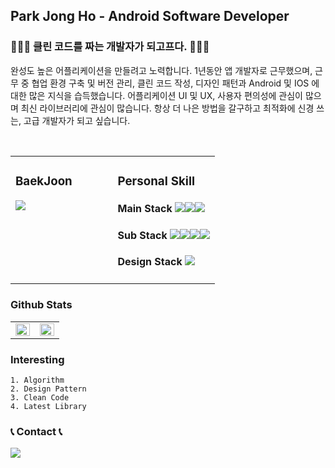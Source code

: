 ## **Park Jong Ho - Android Software Developer**

### 🧑🏻‍💻 클린 코드를 짜는 개발자가 되고프다. 🧑🏻‍💻
완성도 높은 어플리케이션을 만들려고 노력합니다. 1년동안 앱 개발자로 근무했으며, 근무 중 협업 환경 구축 및 버전 관리, 클린 코드 작성, 디자인 패턴과 Android 및 IOS 에 대한 많은 지식을 습득했습니다. 어플리케이션 UI 및 UX, 사용자 편의성에 관심이 많으며 최신 라이브러리에 관심이 많습니다. 항상 더 나은 방법을 갈구하고 최적화에 신경 쓰는, 고급 개발자가 되고 싶습니다.  

<br/>

<table><tr><td valign="top" width="50%">
  
### BaekJoon
  
<img align='top' src="http://mazassumnida.wtf/api/generate_badge?boj=as00098">
  </td><td valign="top" width="100%">
  <div align="left">
    
### Personal Skill
    
#### Main Stack <img src="https://img.shields.io/badge/Android-3ddc84?style=square&logo=Android Studio&logoColor=ffffff"/><img src="https://img.shields.io/badge/Java-007396?style=square&logo=Java&logoColor=ffffff"/><img src="https://img.shields.io/badge/Kotlin-7f52ff?style=square&logo=Kotlin&logoColor=ffffff"/>
#### Sub Stack <img src="https://img.shields.io/badge/Swift-fa7343?style=square&logo=Swift&logoColor=ffffff"/><img src="https://img.shields.io/badge/Xcode-147efb?style=square&logo=Xcode&logoColor=ffffff"/><img src="https://img.shields.io/badge/C-a8b9cc?style=square&logo=C&logoColor=ffffff"/><img src="https://img.shields.io/badge/C++-00599c?style=square&logo=C++&logoColor=ffffff"/>
#### Design Stack <img src="https://img.shields.io/badge/Adobe XD-ff61f6?style=square&logo=Adobe XD&logoColor=ffffff"/>
    
</div>  

</td></tr></table>

### Github Stats  
<table><tr><td valign="top" width="50%">

<img src="https://github-readme-stats.vercel.app/api?username=HoJongPark&show_icons=true&count_private=true&hide_border=true" align="left" style="width: 100%" />

</td><td valign="top" width="50%">

<img src="https://github-readme-stats.vercel.app/api/top-langs/?username=HoJongPark&hide_border=true&layout=compact" align="left" style="width: 100%" />
</td></tr></table>

### Interesting
<pre><code>1. Algorithm
2. Design Pattern
3. Clean Code
4. Latest Library
</code></pre>
### 📞 Contact 📞
<a href="mailto:pjh00098@gmail.com" target="_blank"><img src="https://img.shields.io/badge/pjh00098@gmail.com-ffffff?style=square&logo=Gmail&logoColor=EA4335"/></a>
